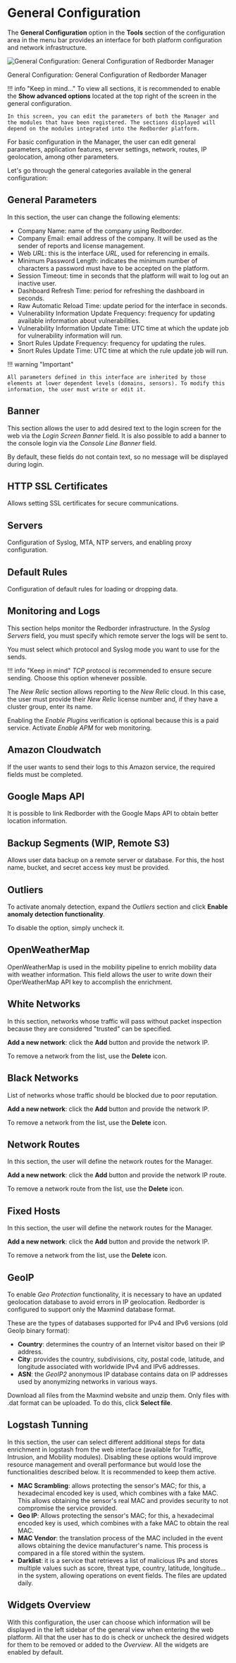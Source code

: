 # General Configuration

The **General Configuration** option in the **Tools** section of the configuration area in the menu bar provides an interface for both platform configuration and network infrastructure.

![General Configuration: General Configuration of Redborder Manager](images/ch07_img006.png)

General Configuration: General Configuration of Redborder Manager

!!! info "Keep in mind..."
    To view all sections, it is recommended to enable the **Show advanced options** located at the top right of the screen in the general configuration.

    In this screen, you can edit the parameters of both the Manager and the modules that have been registered. The sections displayed will depend on the modules integrated into the Redborder platform.

For basic configuration in the Manager, the user can edit general parameters, application features, server settings, network, routes, IP geolocation, among other parameters.

Let's go through the general categories available in the general configuration:

## General Parameters

In this section, the user can change the following elements:

- Company Name: name of the company using Redborder.
- Company Email: email address of the company. It will be used as the sender of reports and license management.
- Web *URL*: this is the interface *URL*, used for referencing in emails.
- Minimum Password Length: indicates the minimum number of characters a password must have to be accepted on the platform.
- Session Timeout: time in seconds that the platform will wait to log out an inactive user.
- Dashboard Refresh Time: period for refreshing the dashboard in seconds.
- Raw Automatic Reload Time: update period for the interface in seconds.
- Vulnerability Information Update Frequency: frequency for updating available information about vulnerabilities.
- Vulnerability Information Update Time: UTC time at which the update job for vulnerability information will run.
- Snort Rules Update Frequency: frequency for updating the rules.
- Snort Rules Update Time: UTC time at which the rule update job will run.

!!! warning "Important"

    All parameters defined in this interface are inherited by those elements at lower dependent levels (domains, sensors). To modify this information, the user must write or edit it.

## Banner

This section allows the user to add desired text to the login screen for the web via the *Login Screen Banner* field. It is also possible to add a banner to the console login via the *Console Line Banner* field.

By default, these fields do not contain text, so no message will be displayed during login.

## HTTP SSL Certificates

Allows setting SSL certificates for secure communications.

## Servers

Configuration of Syslog, MTA, NTP servers, and enabling proxy configuration.

## Default Rules

Configuration of default rules for loading or dropping data.

## Monitoring and Logs

This section helps monitor the Redborder infrastructure. In the *Syslog Servers* field, you must specify which remote server the logs will be sent to.

You must select which protocol and Syslog mode you want to use for the sends.

!!! info "Keep in mind"
    *TCP* protocol is recommended to ensure secure sending. Choose this option whenever possible.

The *New Relic* section allows reporting to the *New Relic* cloud. In this case, the user must provide their *New Relic* license number and, if they have a cluster group, enter its name.

Enabling the *Enable Plugins* verification is optional because this is a paid service. Activate *Enable APM* for web monitoring.

## Amazon Cloudwatch

If the user wants to send their logs to this Amazon service, the required fields must be completed.

## Google Maps API

It is possible to link Redborder with the Google Maps API to obtain better location information.

## Backup Segments (WIP, Remote S3)

Allows user data backup on a remote server or database. For this, the host name, bucket, and secret access key must be provided.

## Outliers

To activate anomaly detection, expand the *Outliers* section and click **Enable anomaly detection functionality**.

To disable the option, simply uncheck it.

## OpenWeatherMap

OpenWeatherMap is used in the mobility pipeline to enrich mobility data with weather information. This field allows the user to write down their OperWeatherMap API key to accomplish the enrichment.

## White Networks

In this section, networks whose traffic will pass without packet inspection because they are considered "trusted" can be specified.

**Add a new network**: click the **Add** button and provide the network IP.

To remove a network from the list, use the **Delete** icon.

## Black Networks

List of networks whose traffic should be blocked due to poor reputation.

**Add a new network**: click the **Add** button and provide the network IP.

To remove a network from the list, use the **Delete** icon.

## Network Routes

In this section, the user will define the network routes for the Manager.

**Add a new network**: click the **Add** button and provide the network IP route.

To remove a network route from the list, use the **Delete** icon.

## Fixed Hosts

In this section, the user will define the network routes for the Manager.

**Add a new network**: click the **Add** button and provide the network IP.

To remove a network from the list, use the **Delete** icon.

## GeoIP

To enable *Geo Protection* functionality, it is necessary to have an updated geolocation database to avoid errors in IP geolocation. Redborder is configured to support only the Maxmind database format.

These are the types of databases supported for IPv4 and IPv6 versions (old GeoIp binary format):

- **Country**: determines the country of an Internet visitor based on their IP address.
- **City**: provides the country, subdivisions, city, postal code, latitude, and longitude associated with worldwide IPv4 and IPv6 addresses.
- **ASN**: the *GeoIP2* anonymous IP database contains data on IP addresses used by anonymizing networks in various ways.

Download all files from the Maxmind website and unzip them. Only files with .dat format can be uploaded. To do this, click **Select file**.

## Logstash Tunning

In this section, the user can select different additional steps for data enrichment in logstash from the web interface (available for Traffic, Intrusion, and Mobility modules). Disabling these options would improve resource management and overall performance but would lose the functionalities described below. It is recommended to keep them active.

- **MAC Scrambling**: allows protecting the sensor's MAC; for this, a hexadecimal encoded key is used, which combines with a fake MAC. This allows obtaining the sensor's real MAC and provides security to not compromise the service provided.
- **Geo IP**: Allows protecting the sensor's MAC; for this, a hexadecimal encoded key is used, which combines with a fake MAC to obtain the real MAC.
- **MAC Vendor**: the translation process of the MAC included in the event allows obtaining the device manufacturer's name. This process is compared in a file stored within the system.
- **Darklist**: it is a service that retrieves a list of malicious IPs and stores multiple values such as score, threat type, country, latitude, longitude... in the system, allowing operations on event fields. The files are updated daily.

## Widgets Overview

With this configuration, the user can choose which information will be displayed in the left sidebar of the general view when entering the web platform. All that the user has to do is check or uncheck the desired widgets for them to be removed or added to the *Overview*. All the widgets are enabled by default.
